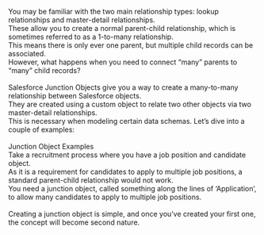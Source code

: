 You may be familiar with the two main relationship types: lookup relationships and master-detail relationships. <br/>
These allow you to create a normal parent-child relationship, which is sometimes referred to as a 1-to-many relationship.<br/>
This means there is only ever one parent, but multiple child records can be associated.<br/>
However, what happens when you need to connect “many” parents to “many” child records?<br/>
<br/>
Salesforce Junction Objects give you a way to create a many-to-many relationship between Salesforce objects.<br/>
They are created using a custom object to relate two other objects via two master-detail relationships.<br/>
This is necessary when modeling certain data schemas. Let’s dive into a couple of examples:<br/>
<br/>
Junction Object Examples<br/>
Take a recruitment process where you have a job position and candidate object. <br/>
As it is a requirement for candidates to apply to multiple job positions, a standard parent-child relationship would not work. <br/>
You need a junction object, called something along the lines of ‘Application’, to allow many candidates to apply to multiple job positions. <br/>
<br/>
Creating a junction object is simple, and once you’ve created your first one, the concept will become second nature.<br/>
